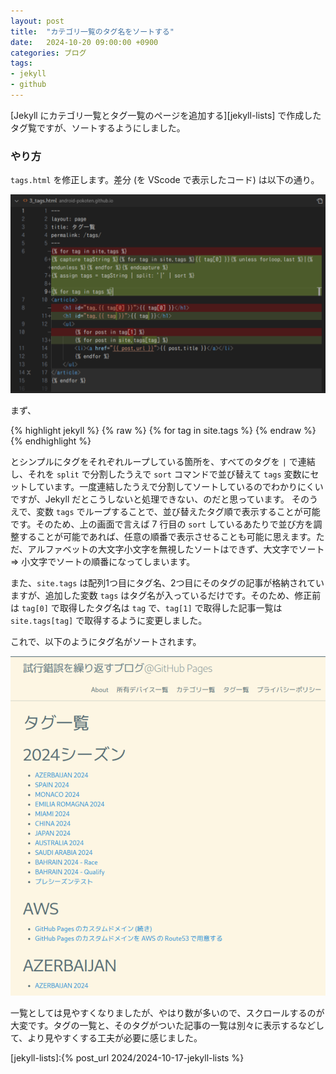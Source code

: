 ```yaml
---
layout: post
title:  "カテゴリ一覧のタグ名をソートする"
date:   2024-10-20 09:00:00 +0900
categories: ブログ
tags:
- jekyll
- github
---
```

[Jekyll にカテゴリ一覧とタグ一覧のページを追加する][jekyll-lists] で作成したタグ覧ですが、ソートするようにしました。

### やり方
`tags.html` を修正します。差分 (を VScode で表示したコード) は以下の通り。

![diff][img01]

まず、

{% highlight jekyll %}
{% raw %}
{% for tag in site.tags %}
{% endraw %}
{% endhighlight %}

とシンプルにタグをそれぞれループしている箇所を、すべてのタグを `|` で連結し、それを `split` で分割したうえで `sort` コマンドで並び替えて `tags` 変数にセットしています。一度連結したうえで分割してソートしているのでわかりにくいですが、Jekyll だとこうしないと処理できない、のだと思っています。
そのうえで、変数 `tags` でループすることで、並び替えたタグ順で表示することが可能です。そのため、上の画面で言えば 7 行目の `sort` しているあたりで並び方を調整することが可能であれば、任意の順番で表示させることも可能に思えます。ただ、アルファベットの大文字小文字を無視したソートはできず、大文字でソート ⇒ 小文字でソートの順番になってしまいます。

また、`site.tags` は配列1つ目にタグ名、2つ目にそのタグの記事が格納されていますが、追加した変数 `tags` はタグ名が入っているだけです。そのため、修正前は `tag[0]` で取得したタグ名は `tag` で、`tag[1]` で取得した記事一覧は `site.tags[tag]` で取得するように変更しました。

これで、以下のようにタグ名がソートされます。

![diff][img02]

一覧としては見やすくなりましたが、やはり数が多いので、スクロールするのが大変です。タグの一覧と、そのタグがついた記事の一覧は別々に表示するなどして、より見やすくする工夫が必要に感じました。



[jekyll-lists]:{% post_url 2024/2024-10-17-jekyll-lists %}

[img01]:/assets/images/2024/10/ss-20241020-01.png
[img02]:/assets/images/2024/10/ss-20241020-02.png
